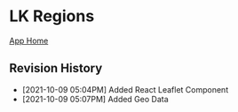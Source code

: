 # LK Regions

[App Home](https://nuuuwan.github.io/lk_regions)

## Revision History
  *  [2021-10-09 05:04PM] Added React Leaflet Component
  *  [2021-10-09 05:07PM] Added Geo Data
